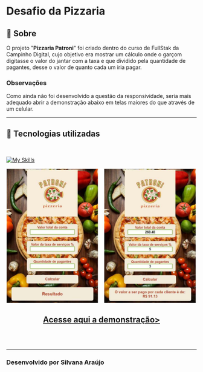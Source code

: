  # Desafio da Pizzaria
 
 
 ## 📝 Sobre 
O projeto "**Pizzaria Patroni**" foi criado dentro do curso de FullStak da Campinho Digital, cujo objetivo era mostrar um cálculo onde o garçom digitasse o valor do jantar com a taxa e que dividido pela quantidade de pagantes, desse o valor de quanto cada um iria pagar.

### Observações
Como ainda não foi desenvolvido a questão da responsividade, seria mais adequado abrir a demonstração abaixo em telas maiores do que através de um celular.

---

## 🚀 Tecnologias utilizadas 
</br>

[![My Skills](https://skillicons.dev/icons?i=html,css,js)](https://skillicons.dev)


![alt text](/img/imagemdoprojeto.jpg)



<h2 align=center>
 <a href="https://desafio-pizzaria.vercel.app/">Acesse aqui a demonstração></a>
 </h2>

</br>
</br>

---

### Desenvolvido por Silvana Araújo


